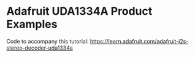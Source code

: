 # Adafruit UDA1334A Product Examples

Code to accompany this tutorial:
https://learn.adafruit.com/adafruit-i2s-stereo-decoder-uda1334a
